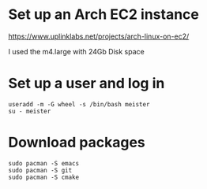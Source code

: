# Set up an Arch EC2 instance
https://www.uplinklabs.net/projects/arch-linux-on-ec2/

I used the m4.large with 24Gb Disk space

# Set up a user and log in

```
useradd -m -G wheel -s /bin/bash meister
su - meister
```

# Download packages
```
sudo pacman -S emacs
sudo pacman -S git
sudo pacman -S cmake
```
